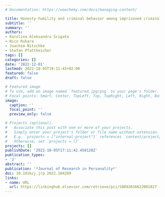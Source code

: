 ```yaml
---
# Documentation: https://wowchemy.com/docs/managing-content/

title: Honesty-humility and criminal behavior among imprisoned criminal offenders
subtitle: ''
summary: ''
authors:
- Karolina Aleksandra Ścigała
- Nico Ruhara
- Joachim Nitschke
- Stefan Pfattheicher
tags: []
categories: []
date: '2022-12-01'
lastmod: 2022-10-05T19:11:43+02:00
featured: false
draft: false

# Featured image
# To use, add an image named `featured.jpg/png` to your page's folder.
# Focal points: Smart, Center, TopLeft, Top, TopRight, Left, Right, BottomLeft, Bottom, BottomRight.
image:
  caption: ''
  focal_point: ''
  preview_only: false

# Projects (optional).
#   Associate this post with one or more of your projects.
#   Simply enter your project's folder or file name without extension.
#   E.g. `projects = ["internal-project"]` references `content/project/deep-learning/index.md`.
#   Otherwise, set `projects = []`.
projects: []
publishDate: '2022-10-05T17:11:42.458128Z'
publication_types:
- '2'
abstract: ''
publication: '*Journal of Research in Personality*'
doi: 10.1016/j.jrp.2022.104289
links:
- name: URL
  url: https://linkinghub.elsevier.com/retrieve/pii/S0092656622001027
---
```

